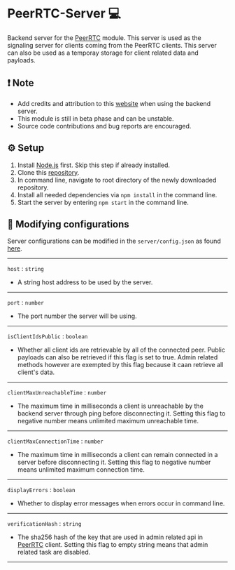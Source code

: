 # PeerRTC-Server 💻
Backend server for the [PeerRTC](https://github.com/PeerRTC/PeerRTC) module. This server is used as the signaling server for clients coming from
the PeerRTC clients. This server can also be used as a temporay storage for client related data and payloads.

## ❗ Note
* Add credits and attribution to this [website](https://peerrtc.github.io/) when using the backend server.
* This module is still in beta phase and can be unstable. 
* Source code contributions and bug reports are encouraged.

## ⚙️ Setup
1. Install [Node.js](https://nodejs.org/en/) first. Skip this step if already installed.
2. Clone this [repository](https://github.com/PeerRTC/PeerRTC-Server).
3. In command line, navigate to root directory of the newly downloaded repository.
4. Install all needed dependencies via `npm install` in the command line.
5. Start the server by entering `npm start` in the command line.

## 🔧 Modifying configurations
Server configurations can be modified in the `server/config.json` as found [here](https://github.com/PeerRTC/PeerRTC-Server/blob/main/server/config.json).
<hr/>

`host` : `string` <br/>
* A string host address to be used by the server. <br/>
<hr/>

`port` : `number` <br/>
* The port number the server will be using. <br/>
<hr/>

`isClientIdsPublic` : `boolean` <br/>
* Whether all client ids are retrievable by all of the connected peer. Public payloads can also be retrieved if this flag is set to true.
Admin related methods however are exempted by this flag because it caan retrieve all client's data. <br/>
<hr/>

`clientMaxUnreachableTime` : `number` <br/>
* The maximum time in milliseconds a client is unreachable by the backend server through ping before disconnecting it. Setting this flag to negative number 
means unlimited maximum unreachable time.<br/>
<hr/>

`clientMaxConnectionTime` : `number` <br/>
* The maximum time in milliseconds a client can remain connected in a server before disconnecting it. Setting this flag to negative number 
means unlimited maximum connection time. <br/>
<hr/>

`displayErrors` : `boolean` <br/>
* Whether to display error messages when errors occur in command line. <br/>
<hr/>

`verificationHash` : `string` <br/>
* The sha256 hash of the key that are used in admin related api in [PeerRTC](https://github.com/PeerRTC/PeerRTC) client. Setting
this flag to empty string means that admin related task are disabled. <br/>
<hr/>
